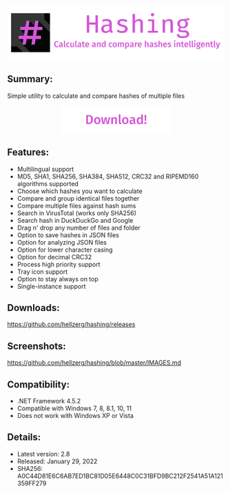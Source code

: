 <p align="center">
   <img src="banner.png">
</p> 

## Summary: ##

Simple utility to calculate and compare hashes of multiple files
<p align="center">
	<a href="https://github.com/hellzerg/hashing/releases/download/2.8/Hashing-2.8.exe" target="_blank">
		<img src="download-button.png">
	</a>
</p> 

## Features: ##

* Multilingual support
* MD5, SHA1, SHA256, SHA384, SHA512, CRC32 and RIPEMD160 algorithms supported
* Choose which hashes you want to calculate
* Compare and group identical files together
* Compare multiple files against hash sums
* Search in VirusTotal (works only SHA256)
* Search hash in DuckDuckGo and Google
* Drag n' drop any number of files and folder
* Option to save hashes in JSON files
* Option for analyzing JSON files
* Option for lower character casing
* Option for decimal CRC32
* Process high priority support
* Tray icon support
* Option to stay always on top
* Single-instance support

## Downloads: ##
https://github.com/hellzerg/hashing/releases

## Screenshots: ##
https://github.com/hellzerg/hashing/blob/master/IMAGES.md

## Compatibility: ##

* .NET Framework 4.5.2
* Compatible with Windows 7, 8, 8.1, 10, 11
* Does not work with Windows XP or Vista

## Details: ##

* Latest version: 2.8
* Released: January 29, 2022
* SHA256: A0C44D81E6C6AB7ED1BC81D05E6448C0C31BFD9BC212F2541A51A121359FF279